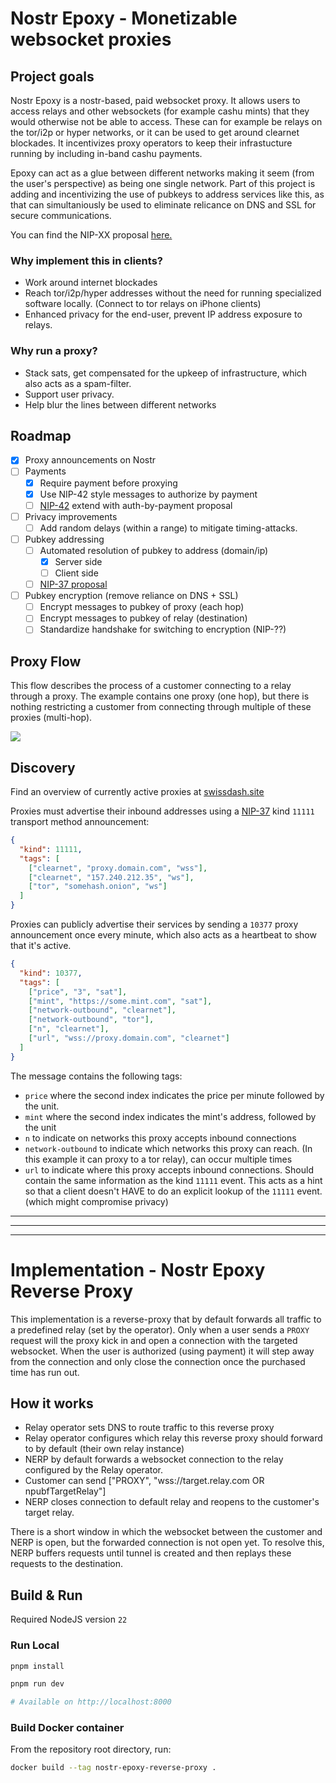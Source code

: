 # Nostr Epoxy - Monetizable websocket proxies

## Project goals
Nostr Epoxy is a nostr-based, paid websocket proxy. It allows users to access relays and other websockets (for example cashu mints) that they would otherwise not be able to access. These can for example be relays on the tor/i2p or hyper networks, or it can be used to get around clearnet blockades. It incentivizes proxy operators to keep their infrastucture running by including in-band cashu payments.

Epoxy can act as a glue between different networks making it seem (from the user's perspective) as being one single network. Part of this project is adding and incentivizing the use of pubkeys to address services like this, as that can simultaniously be used to eliminate relicance on DNS and SSL for secure communications.

You can find the NIP-XX proposal [here.](NIP-XX.md)

### Why implement this in clients?

- Work around internet blockades
- Reach tor/i2p/hyper addresses without the need for running specialized software locally. (Connect to tor relays on iPhone clients)
- Enhanced privacy for the end-user, prevent IP address exposure to relays.

### Why run a proxy?

- Stack sats, get compensated for the upkeep of infrastructure, which also acts as a spam-filter.
- Support user privacy.
- Help blur the lines between different networks

## Roadmap
- [x] Proxy announcements on Nostr
- [ ] Payments
  - [x] Require payment before proxying
  - [x] Use NIP-42 style messages to authorize by payment
  - [ ] [NIP-42](https://github.com/nostr-protocol/nips/pull/1609) extend with auth-by-payment proposal
- [ ] Privacy improvements
  - [ ] Add random delays (within a range) to mitigate timing-attacks.
- [ ] Pubkey addressing
  - [ ] Automated resolution of pubkey to address (domain/ip)
    - [x] Server side
    - [ ] Client side
  - [ ] [NIP-37 proposal](https://github.com/nostr-protocol/nips/pull/1585)
- [ ] Pubkey encryption (remove reliance on DNS + SSL)
  - [ ] Encrypt messages to pubkey of proxy (each hop)
  - [ ] Encrypt messages to pubkey of relay (destination)
  - [ ] Standardize handshake for switching to encryption (NIP-??)

## Proxy Flow

This flow describes the process of a customer connecting to a relay through a proxy. The example contains one proxy (one hop), but there is nothing restricting a customer from connecting through multiple of these proxies (multi-hop).

![](https://www.plantuml.com/plantuml/png/dLBBJiCm4BpxA_O3Gjfp3gXHwWD8926KHq_8n2irIXmNFw3vUn85OaJtGeyxE-ETiMPZdJ3Eguw9sca3cRTEApHicfiFuN210b8QVHfIzhE0g-jl218eZjZ3CxvPNRVes8nFZ8MTW6vfRLaLB_i8FgrDLYk3dHXYAPItSQFfXyfqVyVptMl5xnzlAhwDe1I3mjv1XUyUhVltdGXgOGy-nU5s7STno5nDjE1Ydi_ppl3lOxeDge0-e0FNA3H4iE0mA_ASPpk-POnECWQ7jkabh0bhOKdOua_Znn77bzL56Y9fwKrz41O1JyV6eAJrMQSjKhsPqn0CYN_xAF6yinlivTZkBm00)

## Discovery

Find an overview of currently active proxies at [swissdash.site](https://swissdash.site)

Proxies must advertise their inbound addresses using a [NIP-37](https://github.com/ArjenStens/nips/blob/transport-method-announcement/37.md) kind `11111` transport method announcement:
```json
{
  "kind": 11111,
  "tags": [
    ["clearnet", "proxy.domain.com", "wss"],
    ["clearnet", "157.240.212.35", "ws"],
    ["tor", "somehash.onion", "ws"]
  ]
}
```

Proxies can publicly advertise their services by sending a `10377` proxy announcement once every minute, which also acts as a heartbeat to show that it's active.
```json
{
  "kind": 10377,
  "tags": [
    ["price", "3", "sat"],
    ["mint", "https://some.mint.com", "sat"],
    ["network-outbound", "clearnet"],
    ["network-outbound", "tor"],
    ["n", "clearnet"],
    ["url", "wss://proxy.domain.com", "clearnet"]
  ]
}
```

The message contains the following tags:
- `price` where the second index indicates the price per minute followed by the unit.
- `mint` where the second index indicates the mint's address, followed by the unit
- `n` to indicate on networks this proxy accepts inbound connections
- `network-outbound` to indicate which networks this proxy can reach. (In this example it can proxy to a tor relay), can occur multiple times
- `url` to indicate where this proxy accepts inbound connections. Should contain the same information as the kind `11111` event. This acts as a hint so that a client doesn't HAVE to do an explicit lookup of the `11111` event. (which might compromise privacy)

---

----

--- 
# Implementation - Nostr Epoxy Reverse Proxy

This implementation is a reverse-proxy that by default forwards all traffic to a predefined relay (set by the operator).
Only when a user sends a `PROXY` request will the proxy kick in and open a connection with the targeted websocket. When the user is authorized (using payment) it will step away from the connection and only close the connection once the purchased time has run out.

## How it works

- Relay operator sets DNS to route traffic to this reverse proxy
- Relay operator configures which relay this reverse proxy should forward to by default (their own relay instance)
- NERP by default forwards a websocket connection to the relay configured by the Relay operator.
- Customer can send ["PROXY", "wss://target.relay.com OR npubfTargetRelay"]
- NERP closes connection to default relay and reopens to the customer's target relay.

There is a short window in which the websocket between the customer and NERP is open, but the forwarded connection is not open yet. To resolve this, NERP buffers requests until tunnel is created and then replays these requests to the destination.

## Build & Run

Required NodeJS version `22`

### Run Local
```bash
pnpm install

pnpm run dev

# Available on http://localhost:8000
```

### Build Docker container
From the repository root directory, run:
```bash
docker build --tag nostr-epoxy-reverse-proxy .
```
